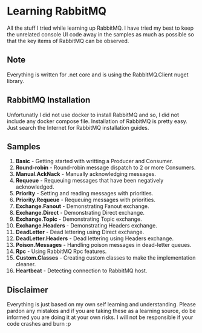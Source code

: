 # Learning RabbitMQ

All the stuff I tried while learning up RabbitMQ. I have tried my best to keep the
unrelated console UI code away in the samples as much as possible so that the key
items of RabbitMQ can be observed.

## Note

Everything is written for .net core and is using the RabbitMQ.Client nuget library.

## RabbitMQ Installation

Unfortunatly I did not use docker to install RabbitMQ and so, I did not include any
docker compose file. Installation of RabbitMQ is pretty easy. Just search the 
Internet for RabbitMQ installation guides. 

## Samples

1. **Basic**                    - Getting started with writting a Producer and Consumer.
2. **Round-robin**              - Round-robin message dispatch to 2 or more Consumers.
3. **Manual.AckNack**           - Manually acknowledging messages.
4. **Requeue**                  - Requeuing messages that have been negatively acknowledged.
5. **Priority**                 - Setting and reading messages with priorities.
6. **Priority.Requeue**         - Requeuing messages with priorities.
7. **Exchange.Fanout**          - Demonstrating Fanout exchange.
8. **Exchange.Direct**          - Demonstrating Direct exchange.
9. **Exchange.Topic**           - Demonstrating Topic exchange.
10. **Exchange.Headers**        - Demonstrating Headers exchange.
11. **DeadLetter**              - Dead lettering using Direct exchange.
12. **DeadLetter.Headers**      - Dead lettering using Headers exchange.
13. **Poison.Messages**         - Handling poison messages in dead-letter queues.
14. **Rpc**                     - Using RabbitMQ Rpc features.
15. **Custom.Classes**          - Creating custom classes to make the implementation cleaner.
16. **Heartbeat**               - Detecting connection to RabbitMQ host.

## Disclaimer

Everything is just based on my own self learning and understanding. Please pardon any mistakes
and if you are taking these as a learning source, do be informed you are doing it at your own
risks. I will not be responsible if your code crashes and burn :p